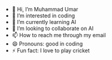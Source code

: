 - 👋 Hi, I’m Muhammad Umar
- 👀 I’m interested in coding
- 🌱 I’m currently learning AI
- 💞️ I’m looking to collaborate on AI
- 📫 How to reach me through my email
- 😄 Pronouns: good in coding
- ⚡ Fun fact: I love to play cricket

<!---
Umar132001/Umar132001 is a ✨ special ✨ repository because its `README.md` (this file) appears on your GitHub profile.
You can click the Preview link to take a look at your changes.
--->
